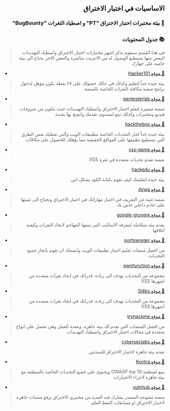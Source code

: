 <h2 dir='rtl' align='right'>الاساسيات في اختبار الاختراق  </h2>

<h3 dir='rtl' align='right'> 🧪 بيئة مختبرات اختبار الاختراق "PT" و اصطياد الثغرات "BugBounty"</h3>

## <h3 dir='rtl' align='right'>📚 جدول المحتويات  </h3>
>  <p dir='rtl' align='right'> في هذا القسم سنقوم بذكر اشهر مختبارات اختبار الاختراق واصطياد التهديدات البعض منها تستطيع الوصول له من الانترنت مباشرة والبعض الاخر يحتاج الى بيئة خاصة على جهازك

- [<p dir='rtl' align='right'>🧪 موقع Hacker101 </p>](https://www.hacker101.com/)
>  <p dir='rtl' align='right'> بيئة جيدة جداً لتعليم وكذلك في حالك حصولك على ٢٧ نقطة تكون مؤهل لدخول برامج منصة مكافئة الثغرات الخاصة بالمنصة
- [<p dir='rtl' align='right'>🧪 موقع pentesterlab </p>](https://pentesterlab.com/)
>  <p dir='rtl' align='right'> منصة متميزة لتعلم اختبار الاختراق واصطياد التهديدات حيث تتكون من شروحات فيديو ومختبرات وكذلك تتبع لمستوى تقدمك وانصح بها بشدة
- [<p dir='rtl' align='right'>🧪 موقع hackthebox </p>](https://www.hackthebox.eu/)
>  <p dir='rtl' align='right'> بيئة جيدة جداً لحل التحديات الخاصة بتطبيقات الويب والتي تعطيك بعض الطرق التي تستطيع تطبيقها على المواقع الحقيقية مما يؤهلك للحصول على مكافآت
- [<p dir='rtl' align='right'>🧪 موقع xss-game </p>](https://xss-game.appspot.com/)
>  <p dir='rtl' align='right'> منصة تقدم تحديات متعددة في ثغرة XSS
- [<p dir='rtl' align='right'>🧪 موقع hackedu </p>](https://www.hackedu.com)
>  <p dir='rtl' align='right'>  بيئة جيدة لتعليمك كيف تقوم بكتابة الكود بشكل امن
- [<p dir='rtl' align='right'>🧪 موقع dvwa </p>](http://www.dvwa.co.uk)
>  <p dir='rtl' align='right'> منصة غنية عن التعريف في اختبار مهاراتك في اختبار الاختراق وتحتاج الى تثبيتها على خادم داخلي خاص بك
- [<p dir='rtl' align='right'>🧪 موقع google-gruyere </p>](https://google-gruyere.appspot.com)
>  <p dir='rtl' align='right'> يقدم بيئة متكاملة لمعرفة الاساليب التي يتبعها المهاجم لايجاد الثغرات وكيفية اغلاقها
- [<p dir='rtl' align='right'>🧪 موقع portswigger </p>](https://portswigger.net/web-security)
>  <p dir='rtl' align='right'>  من افضل منصات تعليم اختبار تطبيقات الويب وانصحك ان تقوم بانجاز جميع التحديات
- [<p dir='rtl' align='right'>🧪 موقع pwnfunction </p>](https://xss.pwnfunction.com)
>  <p dir='rtl' align='right'> مجموعة من التحديات تهدف الى زيادة. قدراتك في ايجاد ثغرات متعدده من اشهرها XSS
- [<p dir='rtl' align='right'>🧪 موقع 0l4bs </p>](https://github.com/tegal1337/0l4bs)
>  <p dir='rtl' align='right'> مجموعة من التحديات تهدف الى زيادة. قدراتك في ايجاد ثغرات متعدده من اشهرها XSS
- [<p dir='rtl' align='right'>🧪 موقع tryhackme </p>](https://tryhackme.com/)
>  <p dir='rtl' align='right'> من افضل المنصات التي تقدم لك بيئة جاهزة. ومعدة للعمل وهي تشمل على انواع متعددة في مجالات اختبار الاختراق واصطياد التهديدات
- [<p dir='rtl' align='right'>🧪 موقع cyberseclabs </p>](https://www.cyberseclabs.co.uk)
>  <p dir='rtl' align='right'>  تقدم بيئة جاهزة لاختبار الاختراق للمبتدئين
- [<p dir='rtl' align='right'>🧪 موقع Kontra </p>](https://application.security/free-application-security-training)
>  <p dir='rtl' align='right'> يتبع لمنظمة OWASP top 10  ويحتوي على جميع التحديات الخاصة بالمنظمة مع بيئة جاهزة لاجراء الاختبارات
- [<p dir='rtl' align='right'>🧪 موقع vulnhub </p>](http://vulnhub.com/)
>  <p dir='rtl' align='right'> منصة مفتوحة المصدر يشارك فيه العديد من مختبري الاختراق برفع منصات جاهزة لاختبار الاختراق او مسابقات التقط العلم
